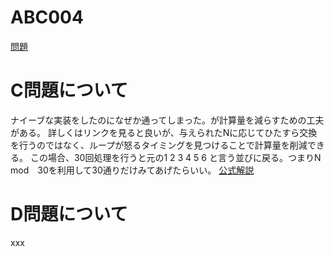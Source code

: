 # ABC004
[問題](https://atcoder.jp/contests/abc004/tasks)

# C問題について
ナイーブな実装をしたのになぜか通ってしまった。が計算量を減らすための工夫がある。
詳しくはリンクを見ると良いが、与えられたNに応じてひたすら交換を行うのではなく、ループが怒るタイミングを見つけることで計算量を削減できる。
この場合、30回処理を行うと元の1 2 3 4 5 6 と言う並びに戻る。つまりN　mod　30を利用して30通りだけみてあげたらいい。
[公式解説](https://www.slideshare.net/chokudai/abc004)

# D問題について
xxx